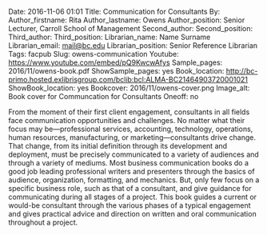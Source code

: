 Date: 2016-11-06 01:01
Title: Communication for Consultants
By:
Author_firstname: Rita
Author_lastname: Owens
Author_position: Senior Lecturer, Carroll School of Management
Second_author:
Second_position:
Third_author:
Third_position:
Librarian_name: Name Surname
Librarian_email: mail@bc.edu
Librarian_position: Senior Reference Librarian
Tags: facpub
Slug: owens-communication 
Youtube: https://www.youtube.com/embed/pQ9KwcwAfys
Sample_pages: 2016/11/owens-book.pdf
ShowSample_pages: yes
Book_location: http://bc-primo.hosted.exlibrisgroup.com/bclib:bcl:ALMA-BC21464903720001021
ShowBook_location: yes
Bookcover: 2016/11/owens-cover.png
Image_alt: Book cover for Communcation for Consultants
Oneoff: no

From the moment of their first client engagement, consultants in all fields face communication opportunities and challenges. No matter what their focus may be—professional services, accounting, technology, operations, human resources, manufacturing, or marketing—consultants drive change. That change, from its initial definition through its development and deployment, must be precisely communicated to a variety of audiences and through a variety of mediums. Most business communication books do a good job leading professional writers and presenters through the basics of audience, organization, formatting, and mechanics. But, only few focus on a specific business role, such as that of a consultant, and give guidance for communicating during all stages of a project. This book guides a current or would-be consultant through the various phases of a typical engagement and gives practical advice and direction on written and oral communication throughout a project. 